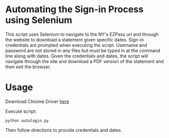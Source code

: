 # Automating the Sign-in Process using Selenium

This script uses Selenium to navigate to the NY's EZPass url and through the website to download a statement given specific dates. Sign-in credentials are prompted when executing the script. Username and password are not stored in any files but must be typed in at the command line along with dates. Given the credentials and dates, the script will navigate through the site and download a PDF version of the statement and then exit the browser.

# Usage

Download Chrome Driver [here](https://chromedriver.chromium.org/downloads)

Execute script:

```python autologin.py```

Then follow directions to provide credentials and dates.

